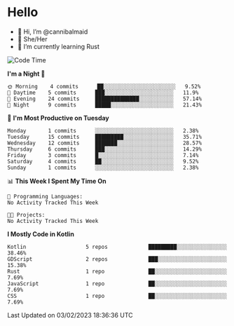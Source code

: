 # Hello
- 👋 Hi, I’m @cannibalmaid
- 👀 She/Her
- 🌱 I’m currently learning Rust

<!--START_SECTION:waka-->
![Code Time](http://img.shields.io/badge/Code%20Time-97%20hrs%206%20mins-blue)

**I'm a Night 🦉** 

```text
🌞 Morning    4 commits      ██░░░░░░░░░░░░░░░░░░░░░░░   9.52% 
🌆 Daytime    5 commits      ███░░░░░░░░░░░░░░░░░░░░░░   11.9% 
🌃 Evening    24 commits     ██████████████░░░░░░░░░░░   57.14% 
🌙 Night      9 commits      █████░░░░░░░░░░░░░░░░░░░░   21.43%

```
📅 **I'm Most Productive on Tuesday** 

```text
Monday       1 commits      ░░░░░░░░░░░░░░░░░░░░░░░░░   2.38% 
Tuesday      15 commits     █████████░░░░░░░░░░░░░░░░   35.71% 
Wednesday    12 commits     ███████░░░░░░░░░░░░░░░░░░   28.57% 
Thursday     6 commits      ███░░░░░░░░░░░░░░░░░░░░░░   14.29% 
Friday       3 commits      █░░░░░░░░░░░░░░░░░░░░░░░░   7.14% 
Saturday     4 commits      ██░░░░░░░░░░░░░░░░░░░░░░░   9.52% 
Sunday       1 commits      ░░░░░░░░░░░░░░░░░░░░░░░░░   2.38%

```


📊 **This Week I Spent My Time On** 

```text
💬 Programming Languages: 
No Activity Tracked This Week

🐱‍💻 Projects: 
No Activity Tracked This Week

```

**I Mostly Code in Kotlin** 

```text
Kotlin                   5 repos             █████████░░░░░░░░░░░░░░░░   38.46% 
GDScript                 2 repos             ███░░░░░░░░░░░░░░░░░░░░░░   15.38% 
Rust                     1 repo              ██░░░░░░░░░░░░░░░░░░░░░░░   7.69% 
JavaScript               1 repo              ██░░░░░░░░░░░░░░░░░░░░░░░   7.69% 
CSS                      1 repo              ██░░░░░░░░░░░░░░░░░░░░░░░   7.69%

```



 Last Updated on 03/02/2023 18:36:36 UTC
<!--END_SECTION:waka-->
